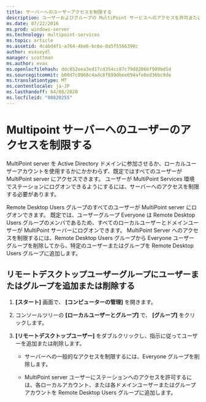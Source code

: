 ```yaml
---
title: サーバーへのユーザーアクセスを制限する
description: ユーザーおよびグループの MultiPoint サービスへのアクセスを許可または拒否する方法について説明します。
ms.date: 07/22/2016
ms.prod: windows-server
ms.technology: multipoint-services
ms.topic: article
ms.assetid: 4cabd4f1-a764-4be6-bc6e-0a5f5566390c
author: evaseydl
manager: scottman
ms.author: evas
ms.openlocfilehash: ddc852eea3ed17cd354cc87c79d82066f989bd5d
ms.sourcegitcommit: b00d7c8968c4adc8f699dbee694afe6ed36bc9de
ms.translationtype: MT
ms.contentlocale: ja-JP
ms.lasthandoff: 04/08/2020
ms.locfileid: "80820255"
---
```

# <a name="limit-users-access-to-the-multipoint-server"></a>Multipoint サーバーへのユーザーのアクセスを制限する
MultiPoint server を Active Directory ドメインに参加させるか、ローカルユーザーアカウントを使用するかにかかわらず、既定ではすべてのユーザーが MultiPoint server にアクセスできます。 ユーザーが MultiPoint Services 環境でステーションにログオンできるようにするには、サーバーへのアクセスを制限する必要があります。  
  
Remote Desktop Users グループのすべてのユーザーが MultiPoint server にログオンできます。 既定では、ユーザーグループ Everyone は Remote Desktop Users グループのメンバであるため、すべてのローカルユーザーとドメインユーザーが MultiPoint サーバーにログオンできます。 MultiPoint Server へのアクセスを制限するには、Remote Desktop Users グループから Everyone ユーザーグループを削除してから、特定のユーザーまたはグループを Remote Desktop Users グループに追加します。  
  
## <a name="add-or-remove-users-or-groups-to-the-remote-desktop-users-group"></a>リモートデスクトップユーザーグループにユーザーまたはグループを追加または削除する  
  
1.  **[スタート]** 画面で、 **[コンピューターの管理]** を開きます。  
  
2.  コンソールツリーの **[ローカルユーザーとグループ]** で、 **[グループ]** をクリックします。  
  
3.  **[リモートデスクトップユーザー]** をダブルクリックし、指示に従ってユーザーを追加または削除します。  
  
    -   サーバーへの一般的なアクセスを制限するには、Everyone グループを削除します。  
  
    -   MultiPoint server ユーザーにステーションへのアクセスを許可するには、各ローカルアカウント、または各ドメインユーザーまたはグループアカウントを Remote Desktop Users グループに追加します。  